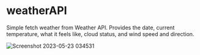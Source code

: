 # weatherAPI

Simple fetch weather from Weather API.  Provides the date, current temperature, what it feels like, cloud status, and wind speed and direction.

![Screenshot 2023-05-23 034531](https://github.com/warmstrongsr/weatherAPI/assets/107271171/04b8d468-cd00-45d9-b986-b2d671fea039)
